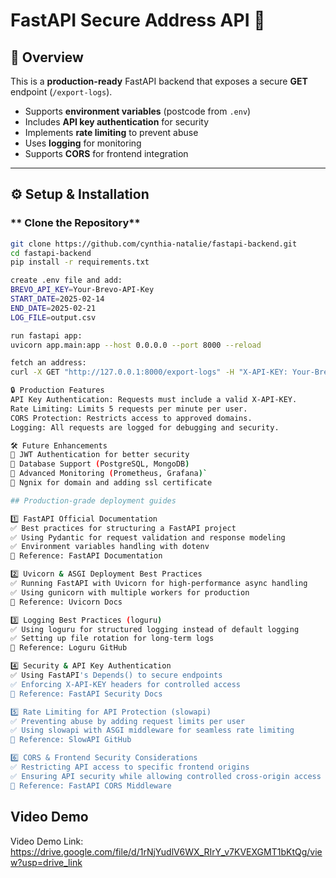 # FastAPI Secure Address API 🚀

## 📌 Overview  
This is a **production-ready** FastAPI backend that exposes a secure **GET** endpoint (`/export-logs`).  
- Supports **environment variables** (postcode from `.env`)  
- Includes **API key authentication** for security  
- Implements **rate limiting** to prevent abuse  
- Uses **logging** for monitoring  
- Supports **CORS** for frontend integration  

---

## ⚙️ Setup & Installation  

### ** Clone the Repository**  
```sh
git clone https://github.com/cynthia-natalie/fastapi-backend.git
cd fastapi-backend
pip install -r requirements.txt

create .env file and add:
BREVO_API_KEY=Your-Brevo-API-Key
START_DATE=2025-02-14
END_DATE=2025-02-21
LOG_FILE=output.csv

run fastapi app:
uvicorn app.main:app --host 0.0.0.0 --port 8000 --reload

fetch an address:
curl -X GET "http://127.0.0.1:8000/export-logs" -H "X-API-KEY: Your-Brevo-API-Key"

🔒 Production Features
API Key Authentication: Requests must include a valid X-API-KEY.
Rate Limiting: Limits 5 requests per minute per user.
CORS Protection: Restricts access to approved domains.
Logging: All requests are logged for debugging and security.

🛠️ Future Enhancements
🔹 JWT Authentication for better security
🔹 Database Support (PostgreSQL, MongoDB)
🔹 Advanced Monitoring (Prometheus, Grafana)`
🔹 Ngnix for domain and adding ssl certificate 

## Production-grade deployment guides

1️⃣ FastAPI Official Documentation
✅ Best practices for structuring a FastAPI project
✅ Using Pydantic for request validation and response modeling
✅ Environment variables handling with dotenv
📌 Reference: FastAPI Documentation

2️⃣ Uvicorn & ASGI Deployment Best Practices
✅ Running FastAPI with Uvicorn for high-performance async handling
✅ Using gunicorn with multiple workers for production
📌 Reference: Uvicorn Docs

3️⃣ Logging Best Practices (loguru)
✅ Using loguru for structured logging instead of default logging
✅ Setting up file rotation for long-term logs
📌 Reference: Loguru GitHub

4️⃣ Security & API Key Authentication
✅ Using FastAPI's Depends() to secure endpoints
✅ Enforcing X-API-KEY headers for controlled access
📌 Reference: FastAPI Security Docs

5️⃣ Rate Limiting for API Protection (slowapi)
✅ Preventing abuse by adding request limits per user
✅ Using slowapi with ASGI middleware for seamless rate limiting
📌 Reference: SlowAPI GitHub

6️⃣ CORS & Frontend Security Considerations
✅ Restricting API access to specific frontend origins
✅ Ensuring API security while allowing controlled cross-origin access
📌 Reference: FastAPI CORS Middleware
```
## Video Demo

Video Demo Link: https://drive.google.com/file/d/1rNjYudlV6WX_RIrY_v7KVEXGMT1bKtQg/view?usp=drive_link